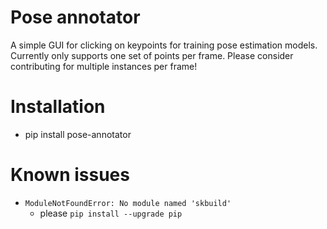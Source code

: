 # Pose annotator
A simple GUI for clicking on keypoints for training pose estimation models. Currently only supports one set of 
points per frame. Please consider contributing for multiple instances per frame!

# Installation
* pip install pose-annotator

# Known issues
* `ModuleNotFoundError: No module named 'skbuild'`
  * please `pip install --upgrade pip`
  